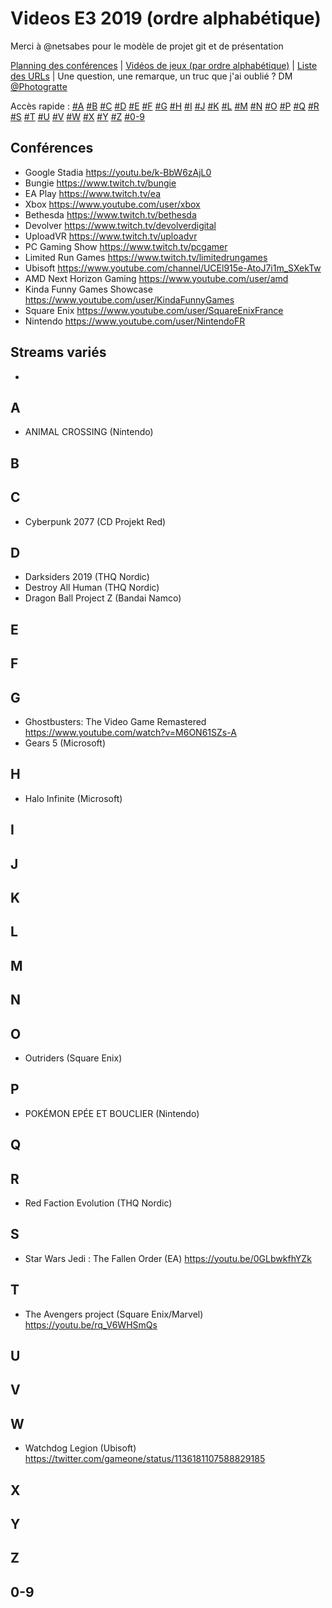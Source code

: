 # Videos E3 2019 (ordre alphabétique)

Merci à @netsabes pour le modèle de projet git et de présentation

[Planning des conférences](https://github.com/Photogratte/E3-2019/blob/master/Conf%C3%A9rences_E3_2019.md) | [Vidéos de jeux (par ordre alphabétique)](https://github.com/Photogratte/E3-2019/blob/master/trailersE32019alphasort.md) | [Liste des URLs](https://github.com/Photogratte/E3-2019/blob/master/urlsE32019.md) | Une question, une remarque, un truc que j'ai oublié ? DM [@Photogratte](https://twitter.com/Photogratte)

Accès rapide : [#A](https://gitlab.com/Photogratte/e3-2019/blob/master/trailersE32019alphasort.md#a) 
[#B](https://gitlab.com/Photogratte/e3-2019/blob/master/trailersE32019alphasort.md#b)
[#C](https://gitlab.com/Photogratte/e3-2019/blob/master/trailersE32019alphasort.md#c)
[#D](https://gitlab.com/Photogratte/e3-2019/blob/master/trailersE32019alphasort.md#d)
[#E](https://gitlab.com/Photogratte/e3-2019/blob/master/trailersE32019alphasort.md#e)
[#F](https://gitlab.com/Photogratte/e3-2019/blob/master/trailersE32019alphasort.md#f)
[#G](https://gitlab.com/Photogratte/e3-2019/blob/master/trailersE32019alphasort.md#g)
[#H](https://gitlab.com/Photogratte/e3-2019/blob/master/trailersE32019alphasort.md#h)
[#I](https://gitlab.com/Photogratte/e3-2019/blob/master/trailersE32019alphasort.md#i)
[#J](https://gitlab.com/Photogratte/e3-2019/blob/master/trailersE32019alphasort.md#j)
[#K](https://gitlab.com/Photogratte/e3-2019/blob/master/trailersE32019alphasort.md#k)
[#L](https://gitlab.com/Photogratte/e3-2019/blob/master/trailersE32019alphasort.md#l)
[#M](https://gitlab.com/Photogratte/e3-2019/blob/master/trailersE32019alphasort.md#m)
[#N](https://gitlab.com/Photogratte/e3-2019/blob/master/trailersE32019alphasort.md#n)
[#O](https://gitlab.com/Photogratte/e3-2019/blob/master/trailersE32019alphasort.md#o)
[#P](https://gitlab.com/Photogratte/e3-2019/blob/master/trailersE32019alphasort.md#p)
[#Q](https://gitlab.com/Photogratte/e3-2019/blob/master/trailersE32019alphasort.md#q)
[#R](https://gitlab.com/Photogratte/e3-2019/blob/master/trailersE32019alphasort.md#r)
[#S](https://gitlab.com/Photogratte/e3-2019/blob/master/trailersE32019alphasort.md#s)
[#T](https://gitlab.com/Photogratte/e3-2019/blob/master/trailersE32019alphasort.md#t)
[#U](https://gitlab.com/Photogratte/e3-2019/blob/master/trailersE32019alphasort.md#u)
[#V](https://gitlab.com/Photogratte/e3-2019/blob/master/trailersE32019alphasort.md#v)
[#W](https://gitlab.com/Photogratte/e3-2019/blob/master/trailersE32019alphasort.md#w)
[#X](https://gitlab.com/Photogratte/e3-2019/blob/master/trailersE32019alphasort.md#x)
[#Y](https://gitlab.com/Photogratte/e3-2019/blob/master/trailersE32019alphasort.md#y)
[#Z](https://gitlab.com/Photogratte/e3-2019/blob/master/trailersE32019alphasort.md#z)
[#0-9](https://gitlab.com/Photogratte/e3-2019/blob/master/trailersE32019alphasort.md#0-9)

## Conférences
* Google Stadia https://youtu.be/k-BbW6zAjL0
* Bungie https://www.twitch.tv/bungie
* EA Play https://www.twitch.tv/ea
* Xbox https://www.youtube.com/user/xbox
* Bethesda https://www.twitch.tv/bethesda
* Devolver https://www.twitch.tv/devolverdigital
* UploadVR https://www.twitch.tv/uploadvr
* PC Gaming Show https://www.twitch.tv/pcgamer
* Limited Run Games https://www.twitch.tv/limitedrungames
* Ubisoft https://www.youtube.com/channel/UCEl915e-AtoJ7i1m_SXekTw
* AMD Next Horizon Gaming https://www.youtube.com/user/amd
* Kinda Funny Games Showcase https://www.youtube.com/user/KindaFunnyGames
* Square Enix https://www.youtube.com/user/SquareEnixFrance
* Nintendo https://www.youtube.com/user/NintendoFR 

## Streams variés
* 

## A
* ANIMAL CROSSING (Nintendo)

## B

## C
* Cyberpunk 2077 (CD Projekt Red)

## D
* Darksiders 2019 (THQ Nordic)
* Destroy All Human (THQ Nordic)
* Dragon Ball Project Z (Bandai Namco)

## E

## F

## G
* Ghostbusters: The Video Game Remastered https://www.youtube.com/watch?v=M6ON61SZs-A
* Gears 5 (Microsoft)

## H
* Halo Infinite (Microsoft)

## I

## J

## K

## L

## M

## N

## O
* Outriders (Square Enix)

## P
* POKÉMON EPÉE ET BOUCLIER (Nintendo)

## Q

## R
* Red Faction Evolution (THQ Nordic)

## S
* Star Wars Jedi : The Fallen Order (EA) https://youtu.be/0GLbwkfhYZk

## T
* The Avengers project (Square Enix/Marvel) https://youtu.be/rq_V6WHSmQs

## U

## V

## W
* Watchdog Legion (Ubisoft) https://twitter.com/gameone/status/1136181107588829185

## X

## Y

## Z

## 0-9
